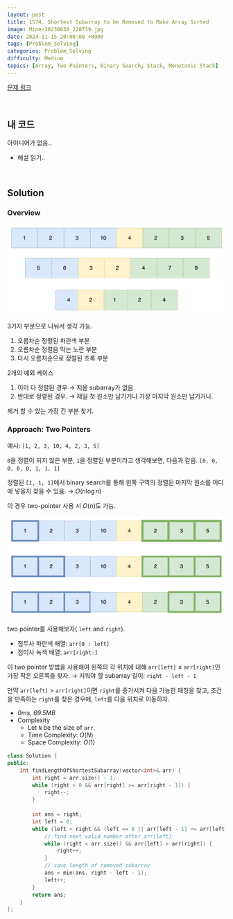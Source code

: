 ```yaml
---
layout: post
title: 1574. Shortest Subarray to be Removed to Make Array Sorted
image: Mine/20230630_220739.jpg
date: 2024-11-15 20:00:00 +0900
tags: [Problem_Solving]
categories: Problem_Solving
difficulty: Medium
topics: [Array, Two Pointers, Binary Search, Stack, Monotonic Stack]
---
```


[문제 링크](https://leetcode.com/problems/shortest-subarray-to-be-removed-to-make-array-sorted/description/?envType=daily-question&envId=2024-11-15)

<br/>

## 내 코드
아이디어가 없음..
- 해설 읽기..

<br/>

## Solution
### Overview
![alt text](/images/2024-11-15/image.png)

3가지 부분으로 나눠서 생각 가능.
1. 오름차순 정렬된 파란색 부분
2. 오름차순 정렬음 막는 노란 부분
3. 다시 오름차순으로 정렬된 초록 부분

2개의 예외 케이스
1. 이미 다 정렬된 경우 $\rightarrow$ 지울 subarray가 없음.
2. 반대로 정렬된 경우. $\rightarrow$ 제일 첫 원소만 남기거나 가장 마지막 원소만 남기거나.

제거 할 수 있는 가장 긴 부분 찾기.

### Approach: Two Pointers
예시: `[1, 2, 3, 10, 4, 2, 3, 5]`

`0`을 정렬이 되지 않은 부분, `1`을 정렬된 부분이라고 생각해보면, 다음과 같음. `[0, 0, 0, 0, 0, 1, 1, 1]`

정렬된 `[1, 1, 1]`에서 binary search를 통해 왼쪽 구역의 정렬된 마지막 원소를 어디에 넣을지 찾을 수 있음. $\rightarrow$ $O(n \log n)$

이 경우 two-pointer 사용 시 $O(n)$도 가능.

![alt text](/images/2024-11-15/image-1.png)

two pointer를 사용해보자( `left` and `right`).

- 접두사 파란색 배열: `arr[0 : left]`
- 접미사 녹색 배열: `arr[right:]`

이 two pointer 방법을 사용해여 왼쪽의 각 위치에 대해 `arr[left]` $\leq$ `arr[right]`인 가장 작은 오른쪽을 찾자. $\rightarrow$ 지워야 할 subarray 길이: `right - left - 1`

만약 `arr[left]` $>$ `arr[right]`이면 `right`를 증가시켜 다음 가능한 매칭을 찾고, 조건을 만족하는 `right`를 찾은 경우에, `left`를 다음 위치로 이동하자.

- *0ms, 69.5MB*
- Complexity
  - Let `N` be the size of `arr`.
  - Time Complexity: $O(N)$
  - Space Complexity: $O(1)$

```cpp
class Solution {
public:
    int findLengthOfShortestSubarray(vector<int>& arr) {
        int right = arr.size() - 1;
        while (right > 0 && arr[right] >= arr[right - 1]) {
            right--;
        }

        int ans = right;
        int left = 0;
        while (left < right && (left == 0 || arr[left - 1] <= arr[left])) {
            // find next valid number after arr[left]
            while (right < arr.size() && arr[left] > arr[right]) {
                right++;
            }
            // save length of removed subarray
            ans = min(ans, right - left - 1);
            left++;
        }
        return ans;
    }
};
```
<br/>
